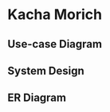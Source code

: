 # Kacha Morich

## Use-case Diagram

[//]: # (You can insert your use-case diagram image here)

## System Design

[//]: # (You can describe your system design here)

## ER Diagram

[//]: # (You can insert your ER diagram image here)
